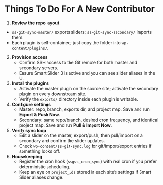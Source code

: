# Things To Do For A New Contributor

1. **Review the repo layout**
- `ss-git-sync-master/` exports sliders; `ss-git-sync-secondary/` imports them.
- Each plugin is self-contained; just copy the folder into `wp-content/plugins/`.
2. **Provision access**
   - Confirm SSH access to the Git remote for both master and secondary servers.
   - Ensure Smart Slider 3 is active and you can see slider aliases in the UI.
3. **Install the plugins**
   - Activate the master plugin on the source site; activate the secondary plugin on every downstream site.
   - Verify the `exports/` directory inside each plugin is writable.
4. **Configure settings**
   - Master: repo, branch, exports dir, and project map. Save and run **Export & Push Now**.
   - Secondary: same repo/branch, desired cron frequency, and identical project map. Save and run **Pull & Import Now**.
5. **Verify sync loop**
   - Edit a slider on the master, export/push, then pull/import on a secondary and confirm the slider updates.
   - Check `wp-content/ss-git-sync.log` for git/import/export entries if something looks off.
6. **Housekeeping**
   - Register the cron hook (`ssgss_cron_sync`) with real cron if you prefer deterministic scheduling.
   - Keep an eye on `project_ids` stored in each site’s settings if Smart Slider aliases change.
